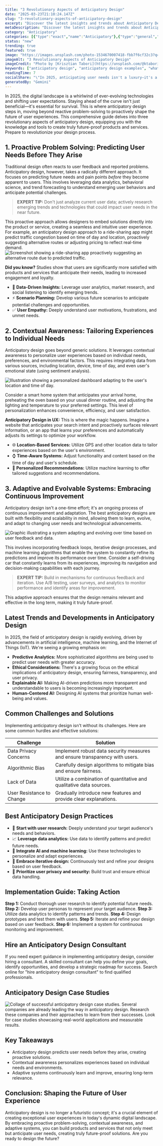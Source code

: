 ```yaml
---
title: "3 Revolutionary Aspects of Anticipatory Design"
date: "2025-03-23T21:10:24.147Z"
slug: "3-revolutionary-aspects-of-anticipatory-design"
excerpt: "Discover the latest insights and trends about Anticipatory Design. This comprehensive guide covers everything you need to know about Anticipatory Design in 2025."
metaDescription: "Discover the latest insights and trends about Anticipatory Design. This comprehensive guide covers everything you need to know about Anticipatory Design in..."
category: "Anticipatory"
categories: [{"type":"exact","name":"Anticipatory"},{"type":"general","name":"Human-Computer Interaction"},{"type":"medium","name":"User Experience Design"},{"type":"specific","name":"Predictive Modeling"},{"type":"niche","name":"AI-driven Personalization"}]
status: "new"
trending: true
featured: true
image: "https://images.unsplash.com/photo-1534670007418-fbb7f6cf32c3?q=85&w=1200&fit=max&fm=webp&auto=compress"
imageAlt: "3 Revolutionary Aspects of Anticipatory Design"
imageCredit: "Photo by [Krisztian Tabori](https://unsplash.com/@ktabori) on Unsplash"
keywords: ["anticipatory design", "anticipatory design examples", "what is anticipatory design", "anticipatory design principles", "anticipatory design in UX", "future-proof design", "anticipatory design software", "best anticipatory design practices", "hire anticipatory design consultant", "anticipatory design case studies"]
readingTime: 7
socialShare: "\"In 2025, anticipating user needs isn't a luxury—it's a necessity.  Anticipatory design isn't just about solving problems; it's about preventing them before they even arise.\""
generatedBy: "Gemini"
---
```




In 2025, the digital landscape is a whirlwind of ever-evolving technologies and shifting user expectations.  Staying ahead of the curve isn't just beneficial—it's essential for survival.  This is where anticipatory design steps in, moving beyond reactive problem-solving to proactively shape the future of user experiences.  This comprehensive guide delves into three revolutionary aspects of anticipatory design, equipping you with the knowledge and tools to create truly future-proof products and services.  Prepare to revolutionize your design process.

## 1.  Proactive Problem Solving:  Predicting User Needs Before They Arise

Traditional design often reacts to user feedback and reported problems.  Anticipatory design, however, takes a radically different approach. It focuses on predicting future needs and pain points *before* they become apparent to users. This involves leveraging data analytics, behavioral science, and trend forecasting to understand emerging user behaviors and anticipate potential challenges.

> **EXPERT TIP:** Don't just analyze current user data; actively research emerging trends and technologies that could impact user needs in the near future.

This proactive approach allows designers to embed solutions directly into the product or service, creating a seamless and intuitive user experience. For example, an anticipatory design approach to a ride-sharing app might predict traffic congestion based on time of day and location, proactively suggesting alternative routes or adjusting pricing to reflect real-time demand. ![Screenshot showing a ride-sharing app proactively suggesting an alternative route due to predicted traffic.](https://images.unsplash.com/photo-1476357471311-43c0db9fb2b4?q=85&w=1200&fit=max&fm=webp&auto=compress)

**Did you know?**  Studies show that users are significantly more satisfied with products and services that anticipate their needs, leading to increased engagement and loyalty.

* 🔑 **Data-Driven Insights:** Leverage user analytics, market research, and social listening to identify emerging trends.
* ⚡ **Scenario Planning:** Develop various future scenarios to anticipate potential challenges and opportunities.
* ✅ **User Empathy:**  Deeply understand user motivations, frustrations, and unmet needs.

## 2.  Contextual Awareness:  Tailoring Experiences to Individual Needs

Anticipatory design goes beyond generic solutions.  It leverages contextual awareness to personalize user experiences based on individual needs, preferences, and environmental factors.  This requires integrating data from various sources, including location, device, time of day, and even user's emotional state (using sentiment analysis).

![Illustration showing a personalized dashboard adapting to the user's location and time of day.](https://images.unsplash.com/photo-1534670007418-fbb7f6cf32c3?q=85&w=1200&fit=max&fm=webp&auto=compress)

Consider a smart home system that anticipates your arrival home, preheating the oven based on your usual dinner routine, and adjusting the lighting and temperature to your preferred settings. This level of personalization enhances convenience, efficiency, and user satisfaction.

**Anticipatory Design in UX:**  This is where the magic happens.  Imagine a website that anticipates your search intent and proactively surfaces relevant information, or an app that learns your preferences and automatically adjusts its settings to optimize your workflow.

* 🌐 **Location-Based Services:**  Utilize GPS and other location data to tailor experiences based on the user's environment.
* ⌚ **Time-Aware Systems:**  Adjust functionality and content based on the time of day and user's schedule.
* 👤 **Personalized Recommendations:**  Utilize machine learning to offer tailored suggestions and recommendations.

## 3.  Adaptive and Evolvable Systems:  Embracing Continuous Improvement

Anticipatory design isn't a one-time effort; it's an ongoing process of continuous improvement and adaptation. The best anticipatory designs are built with flexibility and scalability in mind, allowing them to learn, evolve, and adapt to changing user needs and technological advancements.

![Graphic illustrating a system adapting and evolving over time based on user feedback and data.](https://images.unsplash.com/photo-1507238691740-187a5b1d37b8?q=85&w=1200&fit=max&fm=webp&auto=compress)

This involves incorporating feedback loops, iterative design processes, and machine learning algorithms that enable the system to constantly refine its predictions and improve its performance over time.  Consider a self-driving car that constantly learns from its experiences, improving its navigation and decision-making capabilities with each journey.

> **EXPERT TIP:**  Build in mechanisms for continuous feedback and iteration.  Use A/B testing, user surveys, and analytics to monitor performance and identify areas for improvement.

This adaptive approach ensures that the design remains relevant and effective in the long term, making it truly future-proof.

##  Latest Trends and Developments in Anticipatory Design

In 2025, the field of anticipatory design is rapidly evolving, driven by advancements in artificial intelligence, machine learning, and the Internet of Things (IoT).  We're seeing a growing emphasis on:

* **Predictive Analytics:**  More sophisticated algorithms are being used to predict user needs with greater accuracy.
* **Ethical Considerations:**  There's a growing focus on the ethical implications of anticipatory design, ensuring fairness, transparency, and user privacy.
* **Explainable AI:**  Making AI-driven predictions more transparent and understandable to users is becoming increasingly important.
* **Human-Centered AI:**  Designing AI systems that prioritize human well-being and values.

## Common Challenges and Solutions

Implementing anticipatory design isn't without its challenges.  Here are some common hurdles and effective solutions:

| Challenge                     | Solution                                                                     |
|------------------------------|-----------------------------------------------------------------------------|
| Data Privacy Concerns        | Implement robust data security measures and ensure transparency with users. |
| Algorithmic Bias             | Carefully design algorithms to mitigate bias and ensure fairness.             |
| Lack of Data                  | Utilize a combination of quantitative and qualitative data sources.           |
| User Resistance to Change     | Gradually introduce new features and provide clear explanations.             |

##  Best Anticipatory Design Practices

* 🎯 **Start with user research:**  Deeply understand your target audience's needs and behaviors.
* 📈 **Leverage data analytics:**  Use data to identify patterns and predict future needs.
* 🤖 **Integrate AI and machine learning:**  Use these technologies to personalize and adapt experiences.
* 🔄 **Embrace iterative design:**  Continuously test and refine your designs based on user feedback.
* 🤝 **Prioritize user privacy and security:**  Build trust and ensure ethical data handling.

##  Implementation Guide:  Taking Action

**Step 1:**  Conduct thorough user research to identify potential future needs.
**Step 2:**  Develop user personas to represent your target audience.
**Step 3:**  Utilize data analytics to identify patterns and trends.
**Step 4:**  Design prototypes and test them with users.
**Step 5:**  Iterate and refine your design based on user feedback.
**Step 6:**  Implement a system for continuous monitoring and improvement.

## Hire an Anticipatory Design Consultant

If you need expert guidance in implementing anticipatory design, consider hiring a consultant.  A skilled consultant can help you define your goals, identify opportunities, and develop a strategic roadmap for success.  Search online for "hire anticipatory design consultant" to find qualified professionals.

## Anticipatory Design Case Studies

![Collage of successful anticipatory design case studies.](https://images.unsplash.com/photo-1506097425191-7ad538b29cef?q=85&w=1200&fit=max&fm=webp&auto=compress)  Several companies are already leading the way in anticipatory design.  Research these companies and their approaches to learn from their successes.  Look for case studies showcasing real-world applications and measurable results.

## Key Takeaways

* Anticipatory design predicts user needs before they arise, creating proactive solutions.
* Contextual awareness personalizes experiences based on individual needs and environments.
* Adaptive systems continuously learn and improve, ensuring long-term relevance.

## Conclusion:  Shaping the Future of User Experience

Anticipatory design is no longer a futuristic concept; it's a crucial element of creating exceptional user experiences in today's dynamic digital landscape. By embracing proactive problem-solving, contextual awareness, and adaptive systems, you can build products and services that not only meet but anticipate user needs, creating truly future-proof solutions.  Are you ready to design the future?

